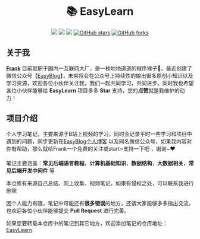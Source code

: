 <h1 align="center">📚 EasyLearn</h1>
<p align="center">
<a href=#><img src="https://img.shields.io/badge/Java-%E9%9D%A2%E8%AF%95%E6%8C%87%E5%8D%97-orange"></a>
<a href="http://image.easyblog.top/16302931798554baf4272-1394-421b-8ea5-f5238fb39db4.jpg"><img src="https://img.shields.io/badge/%E5%85%AC%E4%BC%97%E5%8F%B7-easyblog-green"></a>
<a href="#"><img src="https://img.shields.io/badge/license-Apache--2.0-blue"></a>
<a href="https://github.com/LoverITer/EasyLearn/stargazers"><img alt="GitHub stars" src="https://img.shields.io/github/stars/LoverITer/EasyLearn"></a>
<a href="https://github.com/LoverITer/EasyLearn/network"><img alt="GitHub forks" src="https://img.shields.io/github/forks/LoverITer/EasyLearn"></a>
</p>


## 关于我

[**Frank**]() 目前就职于国内一互联网大厂，是一枚地地道道的程序猴子🐶。最近创建了微信公众号【[EasyBlog](http://image.easyblog.top/16302931798554baf4272-1394-421b-8ea5-f5238fb39db4.jpg)】，未来将会在公众号上持续性的输出很多原创小知识以及学习资源，欢迎各位小伙伴关注我，我们一起共同学习，共同进步。同时我也希望各位小伙伴能够给 **EasyLearn** 项目多多 **Star** 支持，您的**点赞**就是我维护的动力！

## 项目介绍

个人学习笔记，主要来源于B站上视频的学习，同时会记录平时一些学习和项目中遇到的问题，同步更新在[EasyBlog个人博客](http://www.easyblog.top/)
以及同名微信公众号，如果我内容对你有帮助，那么就给Frank一个免费的关注或start⭐支持一下吧 ，谢谢~❤️

笔记主要涵盖：**常见后端语言教程**，**计算机基础知识**，**数据结构**，**大数据相关**，**常见后端开发中间件** 等

本仓库有来源自己总结、网上收集、视频笔记，如果有侵权之处，可以联系我进行删除

因个人能力有限，笔记中可能还有**很多错误**的地方，还请大家能够多多指出交流，也欢迎各位小伙伴能够提交 **Pull Request** 进行完善。

如果您要转载本仓库中的笔记到其它地方，欢迎添加笔记的仓库地址：[EasyLearn](https://github.com/LoverITer/EasyLearn.git).

